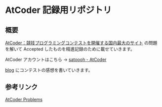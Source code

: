 # AtCoder 記録用リポジトリ

## 概要

[AtCoder：競技プログラミングコンテストを開催する国内最大のサイト](https://atcoder.jp/?lang=ja) の問題を解いて Accepted したものを精進記録のために載せていきます。

AtCoder アカウントはこちら → [satoooh - AtCoder](https://atcoder.jp/users/satoooh)

[blog](https://www.planeta.tokyo/) にコンテストの感想を書いていきます。

## 参考リンク

[AtCoder Problems](https://kenkoooo.com/atcoder/?user=satoooh&rivals=&kind=category#/table/satoooh/)
